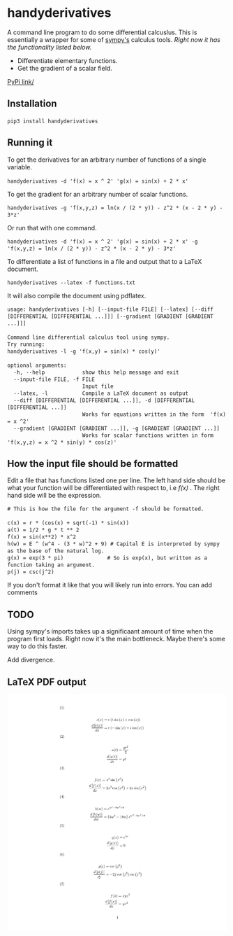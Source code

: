 # handyderivatives

A command line program to do some differential calcuslus.
This is essentially a wrapper for some of [sympy's](https://github.com/sympy/sympy/) calculus tools.
*Right now it has the functionality listed below.*

- Differentiate elementary functions.
- Get the gradient of a scalar field.

[PyPi link/](https://pypi.org/project/handyderivatives/)

## Installation
`pip3 install handyderivatives`

## Running it
To get the derivatives for an arbitrary number of functions of a single variable.

`handyderivatives -d 'f(x) = x ^ 2' 'g(x) = sin(x) + 2 * x'`

To get the gradient for an arbitrary number of scalar functions.

```
handyderivatives -g 'f(x,y,z) = ln(x / (2 * y)) - z^2 * (x - 2 * y) - 3*z'
```
Or run that with one command.

```
handyderivatives -d 'f(x) = x ^ 2' 'g(x) = sin(x) + 2 * x' -g 'f(x,y,z) = ln(x / (2 * y)) - z^2 * (x - 2 * y) - 3*z'
```

To differentiate a list of functions in a file and output that to a LaTeX document.

```
handyderivatives --latex -f functions.txt
```

It will also compile the document using pdflatex.


```
usage: handyderivatives [-h] [--input-file FILE] [--latex] [--diff [DIFFERENTIAL [DIFFERENTIAL ...]]] [--gradient [GRADIENT [GRADIENT ...]]]

Command line differential calculus tool using sympy.
Try running:
handyderivatives -l -g 'f(x,y) = sin(x) * cos(y)'

optional arguments:
  -h, --help            show this help message and exit
  --input-file FILE, -f FILE
                        Input file
  --latex, -l           Compile a LaTeX document as output
  --diff [DIFFERENTIAL [DIFFERENTIAL ...]], -d [DIFFERENTIAL [DIFFERENTIAL ...]]
                        Works for equations written in the form  'f(x) = x ^2'
  --gradient [GRADIENT [GRADIENT ...]], -g [GRADIENT [GRADIENT ...]]
                        Works for scalar functions written in form  'f(x,y,z) = x ^2 * sin(y) * cos(z)'
```

## How the input file should be formatted
Edit a file that has functions listed one per line.
The left hand side should be what your function will be differentiated with respect to, i.e *f(x)* .
The right hand side will be the expression.

```
# This is how the file for the argument -f should be formatted.

c(x) = r * (cos(x) + sqrt(-1) * sin(x))
a(t) = 1/2 * g * t ** 2
f(x) = sin(x**2) * x^2
h(w) = E ^ (w^4 - (3 * w)^2 + 9) # Capital E is interpreted by sympy as the base of the natural log.
g(x) = exp(3 * pi)              # So is exp(x), but written as a function taking an argument.
p(j) = csc(j^2)
```

If you don't format it like that you will likely run into errors.
You  can add comments

## TODO
Using sympy's imports takes up a significaant amount of time when the program first loads.
Right now it's the main bottleneck.
Maybe there's some way to do this faster.  

Add divergence.

## LaTeX PDF output

![PDF-Example](https://raw.githubusercontent.com/Fitzy1293/handyderivatives/main/images/output.png)
